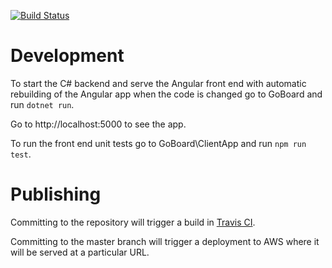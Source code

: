 [![Build Status](https://travis-ci.com/julianchurchill/goboard.svg?branch=master)](https://travis-ci.com/julianchurchill/goboard)

# Development

To start the C# backend and serve the Angular front end with automatic rebuilding of the Angular app when the code is changed go to GoBoard and run `dotnet run`.

Go to http://localhost:5000 to see the app.

To run the front end unit tests go to GoBoard\ClientApp and run `npm run test`.

# Publishing

Committing to the repository will trigger a build in [Travis CI](https://travis-ci.com/julianchurchill/goboard).

Committing to the master branch will trigger a deployment to AWS where it will be served at a particular URL.

